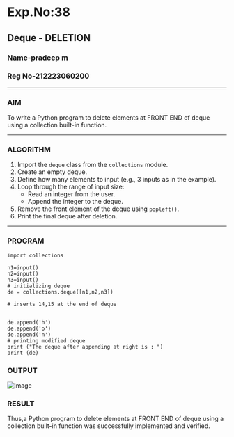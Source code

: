 # Exp.No:38  
## Deque - DELETION
### Name-pradeep m
### Reg No-212223060200
---

### AIM  
To write a Python program to delete elements at FRONT END of deque using a collection built-in function.

---

### ALGORITHM  

1. Import the `deque` class from the `collections` module.  
2. Create an empty deque.  
3. Define how many elements to input (e.g., 3 inputs as in the example).  
4. Loop through the range of input size:  
   - Read an integer from the user.  
   - Append the integer to the deque.  
5. Remove the front element of the deque using `popleft()`.  
6. Print the final deque after deletion.  

---

### PROGRAM  

```
import collections
  
n1=input()
n2=input()
n3=input()
# initializing deque
de = collections.deque([n1,n2,n3])

# inserts 14,15 at the end of deque


de.append('h')
de.append('o')
de.append('n')
# printing modified deque
print ("The deque after appending at right is : ")
print (de)
```

### OUTPUT
![image](https://github.com/user-attachments/assets/f49994c6-f4a4-4920-b3d9-3140800fe5e1)


### RESULT
Thus,a Python program to delete elements at FRONT END of deque using a collection built-in function was successfully implemented and verified.
